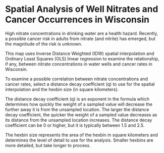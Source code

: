 # Spatial Analysis of Well Nitrates and Cancer Occurrences in Wisconsin
High nitrate concentrations in drinking water are a health hazard. Recently, a possible cancer risk in adults from nitrate (and nitrite) has emerged, but the magnitude of the risk is unknown.

This map uses Inverse Distance Weighted (IDW) spatial interpolation and Ordinary Least Squares (OLS) linear regression to examine the relationship, if any, between nitrate concentrations in water wells and cancer rates in Wisconsin.

To examine a possible correlation between nitrate concentrations and cancer rates, select a distance decay coefficient (q) to use for the spatial interpolation and the hexbin size (in square kilometers).

The distance decay coefficient (q) is an exponent in the formula which determines how quickly the weight of a sampled value will decrease the further away it is from the unsampled location. The larger the distance decay coefficient, the quicker the weight of a sampled value decreases as its distance from the unsampled location increases. The distance decay coefficient can be 0 or higher, but it is typically between 1.5 and 2.5.

The hexbin size represents the area of the hexbin in square kilometers and determines the level of detail to use for the analysis. Smaller hexbins are more detailed, but take longer to process.